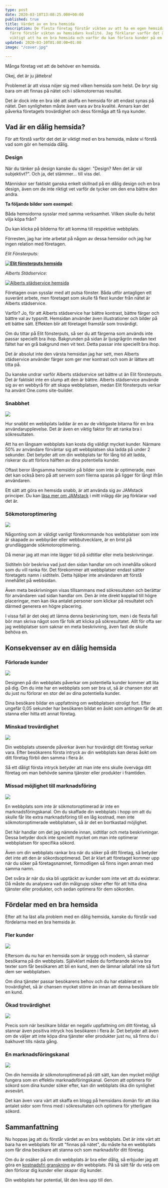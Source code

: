 ```yaml
---
type: post
date: 2020-03-10T13:08:25.000+00:00
published: true
title: Värdet av en bra hemsida
description: De flesta företag förstår vikten av att ha en egen hemsida, men allt
  färre förstår vikten av hemsidans kvalité. Jag förklarar varför det är otroligt
  viktigt att ha en bra hemsida och varför du kan förlora kunder på en dålig hemsida.
updated: 2020-03-10T01:00:00+01:00
image: "/cover.jpg"

---
```

Många företag vet att de behöver en hemsida.

Okej, det är ju jättebra!

Problemet är att vissa nöjer sig med vilken hemsida som helst. De bryr sig bara om att finnas på nätet och i sökmotorernas resultat.

Det är dock inte en bra idé att skaffa en hemsida för att endast synas på nätet. Den synligheten måste även vara av bra kvalité. Annars kan det påverka företagets trovärdighet och dess förmåga att få nya kunder.

## Vad är en dålig hemsida?

För att förstå varför det det är viktigt med en bra hemsida, måste vi förstå vad som gör en hemsida dålig.

### Design

När du tänker på design kanske du säger: "Design? Men det är väl subjektivt?". Och ja, det stämmer... till viss del.

Människor ser faktiskt ganska enkelt skillnad på en dålig design och en bra design, även om de inte riktigt vet varför de tycker om den ena bättre den andra.

**Ta följande bilder som exempel:**

Båda hemsidorna sysslar med samma verksamhet. Vilken skulle du helst vilja köpa från?

Du kan klicka på bilderna för att komma till respektive webbplats.

Förresten, jag har inte arbetat på någon av dessa hemsidor och jag har ingen relation med företagen.

_Elit Fönsterputs:_

 [**![Elit fönsterputs hemsida](/elit-fönsterputs.jpg "Elit fönsterputs")**](https://www.elitputs.se/)

_Alberts Städservice:_

[![Alberts städservice hemsida](/alberts-service.jpg "Alberts städservice")](https://www.alberts-service.se/kungsbacka/fonsterputs)

Företagen ovan sysslar med att putsa fönster. Båda utför antagligen ett suveränt arbete, men företaget som skulle få flest kunder från nätet är Alberts städservice.

Varför? Jo, för att Alberts städservice har bättre kontrast, bättre färger och bättre val av typsnitt. Hemsidan använder även illustrationer och bilder på ett bättre sätt. Effekten blir att företaget framstår som trovärdigt.

Om du tittar på Elit fönsterputs, så ser du att färgerna som används inte passar speciellt bra ihop. Bakgrunden på sidan är ljusgrågrön medan text fältet har en grå bakgrund men vit text. Detta passar inte speciellt bra ihop.

Det är absolut inte den värsta hemsidan jag har sett, men Alberts städservice använder färger som ger mer kontrast och som är lättare att titta på.

Du kanske undrar varför Alberts städservice set bättre ut än Elit fönsterputs. Det är faktiskt inte en slump att den är bättre. Alberts städservice använde sig av en webbyrå för att skapa webbplatsen, medan Elit fönsterputs verkar ha använt One.coms site-builder.

### Snabbhet

![](/speed.jpg)

Hur snabbt en webbplats laddar är en av de viktigaste bitarna för en bra användarupplevelse. Det är även en viktig faktor för att ranka bra i sökresultaten.

Att ha en långsam webbplats kan kosta dig väldigt mycket kunder. Närmare 50% av användare förväntar sig att webbplatsen ska ladda på under 2 sekunder. Det betyder att om din webbplats tar för lång tid att ladda, riskerar du att förlora hälften av dina potentiella kunder.

Oftast beror långsamma hemsidor på bilder som inte är optimerade, men det kan också bero på att servern som filerna sparas på ligger för långt ifrån användaren.

Ett sätt att göra en hemsida snabb, är att använda sig av JAMstack principer. Du kan [läsa mer om JAMstack](https://chjweb.se/blogg/vad-ar-egentligen-jamstack) i mitt inlägg där jag förklarar vad det är.

### Sökmotoroptimering

![](/search.jpg)

Någonting som är väldigt vanligt förekommande hos webbplatser som inte är skapade av webbyråer eller webbutvecklare, är en brist på grundläggande sökmotoroptimering.

Då menar jag att man inte lägger tid på sidtitlar eller meta beskrivningar.

Sidtiteln bör beskriva vad just den sidan handlar om och innehålla sökord som du vill ranka för. Det förekommer att webbplatser endast sätter företagets namn i sidtiteln. Detta hjälper inte användaren att förstå innehållet på webbsidan.

Även meta beskrivningen visas tillsammans med sökresultaten och berättar för användaren vad sidan handlar om. Den är inte direkt kopplad till högre placeringar, men kan öka antalet personer som klickar på resultatet och därmed generera en högre placering.

I vissa fall är det okej att lämna denna beskrivning tom, men i de flesta fall bör man skriva något som får folk att klicka på sökresultatet. Allt för ofta ser jag webbplatser som saknar en meta beskrivning, även fast de skulle behöva en.

## Konsekvenser av en dålig hemsida

### Förlorade kunder

![](/leaving.jpg)

Designen på din webbplats påverkar om potentiella kunder kommer att lita på dig. Om du inte har en webbplats som ser bra ut, så är chansen stor att du just nu förlorar en stor del av dina potentiella kunder.

Dina besökare bildar en uppfattning om webbplatsen otroligt fort. Efter ungefär 0,05 sekunder har besökaren bildat en åsikt som antingen får de att stanna eller hitta ett annat företag. 

### Minskad trovärdighet

![](/question.jpg)

Din webbplats utseende påverkar även hur trovärdigt ditt företag verkar vara. Efter besökarens första intryck av din webbplats kan deras åsikt om ditt företag förbli den samma i flera år.

Så ett dåligt första intryck betyder att man inte ens skulle överväga ditt företag om man behövde samma tjänster eller produkter i framtiden.

### Missad möjlighet till marknadsföring

![](/kolar-io-QQNQjrKEl6w-unsplash.jpg)

En webbplats som inte är sökmotoroptimerad är inte en marknadsföringskanal. Om du skaffade din webbplats i hopp om att du skulle får lite extra marknadsföring till en låg kostnad, men inte sökmotoroptimerade webbplatsen, så är det en bortkastad möjlighet.

Det här handlar om det jag nämnde innan, sidtitlar och meta beskrivningar. Dessa betyder dock inte speciellt mycket om man inte optimerar webbplatsen för specifika sökord.

Även om din webbplats rankar bra när du söker på ditt företag, så betyder det inte att den är sökordsoptimerad. Det är klart att företaget kommer upp när du söker på företagsnamnet, förmodligen så finns ingen annan med samma namn.

Det svåra är när du ska bli upptäckt av kunder som inte vet att du existerar. Då måste du analysera vad din målgrupp söker efter för att hitta dina tjänster eller produkter, och sedan optimera för dem sökorden.

## Fördelar med en bra hemsida

Efter att ha läst alla problem med en dålig hemsida, kanske du förstår vad fördelarna med en bra hemsida är.

### Fler kunder

![](/customers.jpg)

Eftersom du nu har en hemsida som är snygg och modern, så stannar besökarna på din webbplats. Självklart måste du fortfarande skriva bra texter som får besökaren att bli en kund, men de lämnar iallafall inte så fort dem ser webbplatsen.

Om dina tjänster passar besökarens behov och du har etablerat en trovärdighet, så är chansen mycket större än innan att denna besökare blir en kund.

### Ökad trovärdighet

![](/trust.jpg)

Precis som när besökare bildar en negativ uppfattning om ditt företag, så stannar även positiva intryck hos besökaren i flera år. Det betyder att även om de väljer att inte köpa dina tjänster eller produkter just nu, så finns du i bakhuvet tills nästa gång.

### En marknadsföringskanal

![](/marketing.jpg)

Om din hemsida är sökmotoroptimerad på rätt sätt, kan den mycket möjligt fungera som en effektiv marknadsföringskanal. Genom att optimera för sökord som dina kunder söker efter, kan din webbplats öka din synlighet avsevärt.

Det kan även vara värt att skaffa en blogg på hemsidans domän för att öka antalet sidor som finns med i sökresultaten och optimera för ytterligare sökord.

## Sammanfattning

Nu hoppas jag att du förstår värdet av en bra webbplats. Det är inte värt att bara ha en webbplats för att "finnas på nätet", du måste ha en webbplats som får dina besökare att stanna och som marknadsför ditt företag.

Om du är osäker på om din webbplats är bra eller dålig, så erbjuder jag att göra en [kostnadsfri granskning](https://chjweb.se/tjanster/granskning/#cta) av din webbplats. På så sätt får du veta om den förlorar dig kunder eller skapar dig kunder.

Din webbplats har potential, låt den leva upp till den.